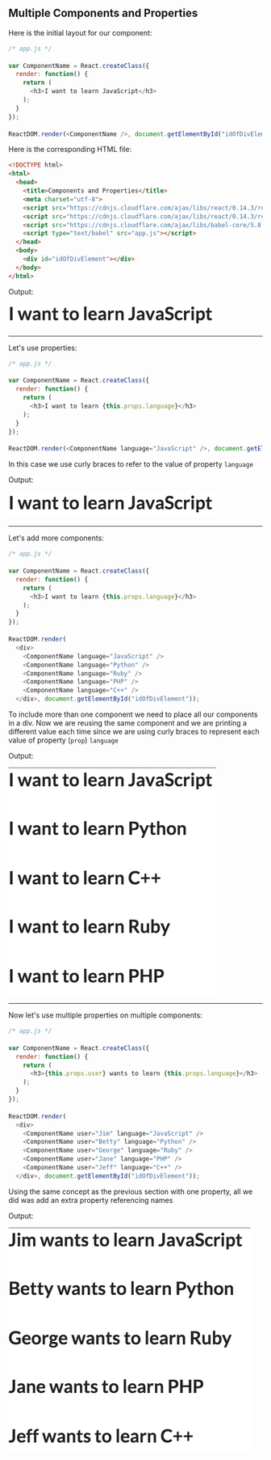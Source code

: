 ## Multiple Components and Properties
Here is the initial layout for our component:

```JavaScript
/* app.js */

var ComponentName = React.createClass({
  render: function() {
    return (
      <h3>I want to learn JavaScript</h3>
    );
  }
});

ReactDOM.render(<ComponentName />, document.getElementById("idOfDivElement"));
```

Here is the corresponding HTML file:

```HTML
<!DOCTYPE html>
<html>
  <head>
    <title>Components and Properties</title>
    <meta charset="utf-8">
    <script src="https://cdnjs.cloudflare.com/ajax/libs/react/0.14.3/react.js"></script>
    <script src="https://cdnjs.cloudflare.com/ajax/libs/react/0.14.3/react-dom.js"></script>
    <script src="https://cdnjs.cloudflare.com/ajax/libs/babel-core/5.8.23/browser.min.js"></script>
    <script type="text/babel" src="app.js"></script>
  </head>
  <body>
    <div id="idOfDivElement"></div>
  </body>
</html>
```
Output:

![Output1](images/output1.png)

---
Let's use properties:

```JavaScript
/* app.js */

var ComponentName = React.createClass({
  render: function() {
    return (
      <h3>I want to learn {this.props.language}</h3>
    );
  }
});

ReactDOM.render(<ComponentName language="JavaScript" />, document.getElementById("idOfDivElement"));
```

In this case we use curly braces to refer to the value of property `language`

Output:

![Output2](images/output2.png)

---
Let's add more components:

```JavaScript
/* app.js */

var ComponentName = React.createClass({
  render: function() {
    return (
      <h3>I want to learn {this.props.language}</h3>
    );
  }
});

ReactDOM.render(
  <div>
    <ComponentName language="JavaScript" />
    <ComponentName language="Python" />
    <ComponentName language="Ruby" />
    <ComponentName language="PHP" />
    <ComponentName language="C++" />
  </div>, document.getElementById("idOfDivElement"));
```
To include more than one component we need to place all our components in a div. Now we are reusing the same component and we are printing a different value each time since we are using curly braces to represent each value of property (`prop`) `language`

Output:

![Output3](images/output3.png)

---
Now let's use multiple properties on multiple components:

```JavaScript
/* app.js */

var ComponentName = React.createClass({
  render: function() {
    return (
      <h3>{this.props.user} wants to learn {this.props.language}</h3>
    );
  }
});

ReactDOM.render(
  <div>
    <ComponentName user="Jim" language="JavaScript" />
    <ComponentName user="Betty" language="Python" />
    <ComponentName user="George" language="Ruby" />
    <ComponentName user="Jane" language="PHP" />
    <ComponentName user="Jeff" language="C++" />
  </div>, document.getElementById("idOfDivElement"));
```
Using the same concept as the previous section with one property, all we did was add an extra property referencing names

Output:

![Output4](images/output4.png)
